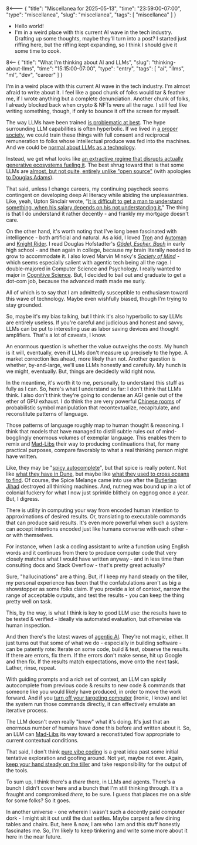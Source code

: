 8<--- { "title": "Miscellanea for 2025-05-13", "time": "23:59:00-07:00", "type": "miscellanea", "slug": "miscellanea", "tags": [ "miscellanea" ] }

- Hello world!
- I'm in a weird place with this current AI wave in the tech industry. Drafting up some thoughts, maybe they'll turn into a post? I started just riffing here, but the riffing kept expanding, so I think I should give it some time to cook.

8<-- { "title": "What I'm thinking about AI and LLMs", "slug": "thinking-about-llms", "time": "15:15:00-07:00", "type": "entry", "tags": [ "ai", "llms", "ml", "dev", "career" ] }

I'm in a weird place with this current AI wave in the tech industry. I'm almost afraid to write about it. I feel like a good chunk of folks would tar & feather me, if I wrote anything but a complete denunciation. Another chunk of folks, I already blocked back when crypto & NFTs were all the rage. I still feel like writing something, though, if only to bounce it off the screen for myself.

<!-- more -->

The way LLMs have been trained [is problematic at best](https://allenpike.com/2024/llms-trained-on-internet). The hype surrounding LLM capabilities is often hyperbolic. If we lived in [a proper society](https://en.wiktionary.org/wiki/Fully_Automated_Luxury_Gay_Space_Communism), we could train these things with full consent and reciprocal remuneration to folks whose intellectual produce was fed into the machines. And we could be [normal about LLMs as a technology](https://www.fastly.com/blog/can-we-be-normal-about-ai-now-that-deepseek-happened).

Instead, we get what looks like [an extractive regime that disrupts actually generative ecosystems fueling it](https://blog.lmorchard.com/2024/03/11/dance-for-the-bots/). The best shrug toward that is that some LLMs are [almost, but not quite, entirely unlike "open source"](https://www.technologyreview.com/2024/03/25/1090111/tech-industry-open-source-ai-definition-problem/) (with apologies [to Douglas Adams](https://en.wikipedia.org/wiki/Phrases_from_The_Hitchhiker%27s_Guide_to_the_Galaxy#Not_entirely_unlike)).

That said, unless I change careers, my continuing paycheck seems contingent on developing deep AI literacy while abiding the unpleasantries. Like, yeah, Upton Sinclair wrote, “[It is difficult to get a man to understand something, when his salary depends on his not understanding it.](https://en.wikiquote.org/wiki/Upton_Sinclair)” The thing is that I do understand it rather decently - and frankly my mortgage doesn't care.

On the other hand, it's worth noting that I've long been fascinated with intelligence - both artificial and natural. As a kid, I loved [Tron](https://en.wikipedia.org/wiki/Tron) and [Automan](https://en.wikipedia.org/wiki/Automan) and [Knight Rider](https://en.wikipedia.org/wiki/Knight_Rider). I read Douglas Hofstadter's [_Gödel, Escher, Bach_](https://en.wikipedia.org/wiki/G%C3%B6del,_Escher,_Bach) in early high school - and then again in college, because my brain literally needed to grow to accommodate it. I also loved Marvin Minsky's [_Society of Mind_](https://en.wikipedia.org/wiki/Society_of_Mind) - which seems especially salient with agentic tech being all the rage. I double-majored in Computer Science and Psychology. I really wanted to major in [Cognitive Science](https://en.wikipedia.org/wiki/Cognitive_science). But, I decided to bail out and graduate to get a dot-com job, because the advanced math made me surly.

All of which is to say that I am admittedly susceptible to enthusiasm toward this wave of technology. Maybe even wishfully biased, though I'm trying to stay grounded.

So, maybe it's my bias talking, but I think it's also hyperbolic to say LLMs are entirely useless. If you're careful and judicious and honest and savvy, LLMs can be put to interesting use as labor saving devices and thought amplifiers. That's a lot of caveats, I know.

An enormous question is whether the value outweighs the costs. My hunch is it will, eventually, even if LLMs don't measure up precisely to the hype. A market correction lies ahead, more likely than not. Another question is whether, by-and-large, we'll use LLMs honestly and carefully. My hunch is we might, eventually. But, things are decidedly wild right now.

In the meantime, it's worth it to me, personally, to understand this stuff as fully as I can. So, here's what I understand so far: I don't think that LLMs think. I also don't think they're going to condense an AGI genie out of the ether of GPU exhaust. I do think the are very powerful [Chinese rooms](https://en.wikipedia.org/wiki/Chinese_room) of probabilistic symbol manipulation that recontextualize, recapitulate, and reconstitute patterns of language.

Those patterns of language roughly map to human thought & reasoning. I think that models that have managed to distill subtle rules out of mind-bogglingly enormous volumes of exemplar language. This enables them to remix and [Mad-Libs](https://en.wikipedia.org/wiki/Mad_Libs) their way to producing continuations that, for many practical purposes, compare favorably to what a real thinking person might have written.

Like, they may be "[spicy autocomplete](https://thecleverest.com/gpt3-is-just-spicy-autocomplete/)", but that spice is really potent. Not like [what they have in Dune](https://dune.fandom.com/wiki/Spice_Melange), but maybe like [what they used to cross oceans to find](https://en.wikipedia.org/wiki/Nutmeg#Colonial_era). Of course, the Spice Melange came into use after the [Butlerian Jihad](https://dune.fandom.com/wiki/Butlerian_Jihad) destroyed all thinking machines. And, nutmeg was bound up in a lot of colonial fuckery for what I now just sprinkle blithely on eggnog once a year. But, I digress.

There is utility in computing your way from encoded human intention to approximations of desired results. Or, translating to executable commands that can produce said results. It's even more powerful when such a system can accept intentions encoded just like humans converse with each other - or with themselves.

For instance, when I ask a coding assistant to write a function using English words and it continues from there to produce computer code that very closely matches what I would have written anyway - and in less time than consulting docs and Stack Overflow - that's pretty great actually?

Sure, "hallucinations" are a thing. But, if I keep my hand steady on the tiller, my personal experience has been that the confabulations aren't as big a showstopper as some folks claim. If you provide a lot of context, narrow the range of acceptable outputs, and test the results - you can keep the thing pretty well on task. 

This, by the way, is what I think is key to good LLM use: the results have to be tested & verified - ideally via automated evaluation, but otherwise via human inspection.

And then there's the latest waves of [agentic AI](https://en.wikipedia.org/wiki/Agentic_AI). They're not magic, either. It just turns out that some of what we do - especially in building software - can be patently rote: Iterate on some code, build & test, observe the results. If there are errors, fix them. If the errors don't make sense, hit up Google and then fix. If the results match expectations, move onto the next task. Lather, rinse, repeat.

With guiding prompts and a rich set of context, an LLM can spicily autocomplete from previous code & results to new code & commands that someone like you would likely have produced, in order to move the work forward. And if you [turn off your targeting computer](https://www.starwars.com/video/use-the-force-luke) (ironic, I know) and let the system run those commands directly, it can effectively emulate an iterative process.

The LLM doesn't even really "know" what it's doing. It's just that an enormous number of humans have done this before and written about it. So, an LLM can [Mad-Libs](https://en.wikipedia.org/wiki/Mad_Libs) its way toward a reconstituted flow appropriate to current contextual conditions.

That said, I don't think [pure vibe coding](https://simonwillison.net/2025/Mar/19/vibe-coding/) is a great idea past some initial tentative exploration and goofing around. Not yet, maybe not ever. Again, [keep your hand steady on the tiller](https://simonwillison.net/2025/Mar/19/vibe-coding/#using-llms-for-code-responsibly-is-not-vibe-coding) and take responsibility for the output of the tools.

To sum up, I think there's a *there* there, in LLMs and agents. There's a bunch I didn't cover here and a bunch that I'm still thinking through. It's a fraught and compromised *there*, to be sure. I guess that places me on a *side* for some folks? So it goes.

In another universe - one wherein I wasn't such a decently paid computer dork - I might sit it out until the dust settles. Maybe carpent a few dining tables and chairs. But, here & now, I am who I am and this stuff honestly fascinates me. So, I'm likely to keep tinkering and write some more about it here in the near future.
